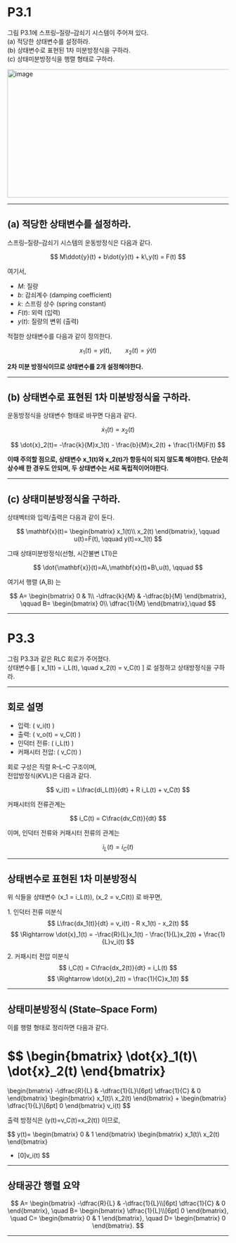 # P3.1
그림 P3.1에 스프링–질량–감쇠기 시스템이 주어져 있다.  
(a) 적당한 상태변수를 설정하라.  
(b) 상태변수로 표현된 1차 미분방정식을 구하라.  
(c) 상태미분방정식을 행렬 형태로 구하라.

<img width="599" height="292" alt="image" src="https://github.com/user-attachments/assets/e9bc0cb0-4f3d-49ca-8004-41af73e6f041" />

---

## (a) 적당한 상태변수를 설정하라.

스프링–질량–감쇠기 시스템의 운동방정식은 다음과 같다.

$$
M\ddot{y}(t) + b\dot{y}(t) + k\,y(t) = F(t)
$$

여기서,
- $M$: 질량  
- $b$: 감쇠계수 (damping coefficient)  
- $k$: 스프링 상수 (spring constant)  
- $F(t)$: 외력 (입력)  
- $y(t)$: 질량의 변위 (출력)

적절한 상태변수를 다음과 같이 정의한다.

$$
x_1(t)=y(t), \qquad x_2(t)=\dot{y}(t)
$$

**2차 미분 방정식이므로 상태변수를 2개 설정해야한다.**

---

## (b) 상태변수로 표현된 1차 미분방정식을 구하라.

운동방정식을 상태변수 형태로 바꾸면 다음과 같다.

$$
\dot{x}_1(t)=x_2(t)
$$

$$
\dot{x}_2(t)= -\frac{k}{M}x_1(t) - \frac{b}{M}x_2(t) + \frac{1}{M}F(t)
$$

**이때 주의할 점으로, 상태변수 x_1(t)와 x_2(t)가 항등식이 되지 않도록 해야한다. 단순히 상수배 한 경우도 안되며, 두 상태변수는 서로 독립적이어야한다.**

---

## (c) 상태미분방정식을 구하라.

상태벡터와 입력/출력은 다음과 같이 둔다.

$$
\mathbf{x}(t)=
\begin{bmatrix}
x_1(t)\\
x_2(t)
\end{bmatrix},
\qquad
u(t)=F(t),
\qquad
y(t)=x_1(t)
$$

그때 상태미분방정식(선형, 시간불변 LTI)은

$$
\dot{\mathbf{x}}(t)=A\,\mathbf{x}(t)+B\,u(t),
\qquad
$$

여기서 행렬 \(A,B\) 는

$$
A=
\begin{bmatrix}
0 & 1\\
-\dfrac{k}{M} & -\dfrac{b}{M}
\end{bmatrix},
\qquad
B=
\begin{bmatrix}
0\\
\dfrac{1}{M}
\end{bmatrix},\quad
$$

---

# P3.3
그림 P3.3과 같은 RLC 회로가 주어졌다.  
상태변수를 \[
x_1(t) = i_L(t), \quad x_2(t) = v_C(t)
\]
로 설정하고 상태방정식을 구하라.

---

## 회로 설명

- 입력: \( v_i(t) \)
- 출력: \( v_o(t) = v_C(t) \)
- 인덕터 전류: \( i_L(t) \)
- 커패시터 전압: \( v_C(t) \)

회로 구성은 직렬 R–L–C 구조이며,  
전압방정식(KVL)은 다음과 같다.

$$
v_i(t) = L\frac{di_L(t)}{dt} + R i_L(t) + v_C(t)
$$

커패시터의 전류관계는

$$
i_C(t) = C\frac{dv_C(t)}{dt}
$$

이며, 인덕터 전류와 커패시터 전류의 관계는

$$
i_L(t) = i_C(t)
$$

---

## 상태변수로 표현된 1차 미분방정식

위 식들을 상태변수 \(x_1 = i_L(t)\), \(x_2 = v_C(t)\) 로 바꾸면,

1️. 인덕터 전류 미분식  
$$
L\frac{dx_1(t)}{dt} = v_i(t) - R x_1(t) - x_2(t)
$$
$$
\Rightarrow \dot{x}_1(t) = -\frac{R}{L}x_1(t) - \frac{1}{L}x_2(t) + \frac{1}{L}v_i(t)
$$

2️. 커패시터 전압 미분식  
$$
i_C(t) = C\frac{dx_2(t)}{dt} = i_L(t)
$$
$$
\Rightarrow \dot{x}_2(t) = \frac{1}{C}x_1(t)
$$

---

## 상태미분방정식 (State–Space Form)

이를 행렬 형태로 정리하면 다음과 같다.

$$
\begin{bmatrix}
\dot{x}_1(t)\\
\dot{x}_2(t)
\end{bmatrix}
=
\begin{bmatrix}
-\dfrac{R}{L} & -\dfrac{1}{L}\\[6pt]
\dfrac{1}{C} & 0
\end{bmatrix}
\begin{bmatrix}
x_1(t)\\
x_2(t)
\end{bmatrix}
+
\begin{bmatrix}
\dfrac{1}{L}\\[6pt]
0
\end{bmatrix}
v_i(t)
$$

출력 방정식은 \(y(t)=v_C(t)=x_2(t)\) 이므로,

$$
y(t)=
\begin{bmatrix}
0 & 1
\end{bmatrix}
\begin{bmatrix}
x_1(t)\\
x_2(t)
\end{bmatrix}
+ [0]v_i(t)
$$

---

## 상태공간 행렬 요약

$$
A=
\begin{bmatrix}
-\dfrac{R}{L} & -\dfrac{1}{L}\\[6pt]
\dfrac{1}{C} & 0
\end{bmatrix},
\quad
B=
\begin{bmatrix}
\dfrac{1}{L}\\[6pt]
0
\end{bmatrix},
\quad
C=
\begin{bmatrix}
0 & 1
\end{bmatrix},
\quad
D=
\begin{bmatrix}
0
\end{bmatrix}.
$$

---
